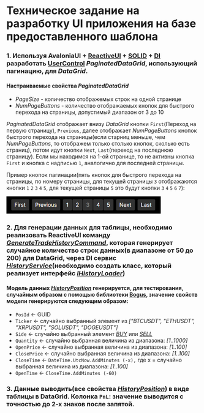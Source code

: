# Техническое задание на разработку UI приложения на базе предоставленного шаблона

### 1. Используя AvaloniaUI + [ReactiveUI](https://www.reactiveui.net/) + [SOLID](https://ru.wikipedia.org/wiki/SOLID_(%D0%BF%D1%80%D0%BE%D0%B3%D1%80%D0%B0%D0%BC%D0%BC%D0%B8%D1%80%D0%BE%D0%B2%D0%B0%D0%BD%D0%B8%D0%B5)) + [DI](https://learn.microsoft.com/ru-ru/dotnet/core/extensions/dependency-injection) разработать [UserControl](https://docs.avaloniaui.net/docs/basics/user-interface/controls/creating-controls/choosing-a-custom-control-type) _PaginatedDataGrid_, использующий пагинацию, для _DataGrid_.
#### Настраиваемые свойства _PaginatedDataGrid_
  - _PageSize_ - количество отображемых строк на одной странице
  - _NumPageButtons_ - количество отображаемых кнопок для быстрого перехода на страницы, допустимый диапазон от 3 до 10

_PaginatedDataGrid_ отображает внизу _DataGrid_ кнопки `First`(Переход на первую страницу), `Previous`, далее отображает _NumPageButtons_ кнопок быстрого перехода на страницы(если старниц меньше, чем _NumPageButtons_, то отображем только столько кнопок, сколько есть страниц), потом идут кнопки `Next`, `Last`(переход на последнюю страницу).
Если мы находимся на 1-ой странице, то не активны кнопка `First` и кнопка с надписью `1`, аналогично для последней страницы.

Пример кнопок пагинации(пять кнопок для быстрого перехода на страницы, по номеру страницы, для текущей страницы `3` отображаются кнопки `1` `2` `3` `4` `5`, для текущей страницы `5` это будут кнопки `3` `4` `5` `6` `7`):

![alt text](https://github.com/QuickLeopard/AvaloniaUI.DataGrid.Pagination/blob/master/Images/Pagination.png)

### 2. Для генерации данных для таблицы, необходимо реализовать ReactiveUI команду [_GenerateTradeHistoryCommand_](https://github.com/QuickLeopard/AvaloniaUI.DataGrid.Pagination/blob/master/AvaloniaUI.DataGrid.Pagination/ViewModels/MainWindowViewModel.cs#GenerateTradeHistoryCommand), которая генерирует случайное количество строк данных(в диапазоне от 50 до 200) для DataGrid, через DI сервис [_HistoryService_](https://github.com/QuickLeopard/AvaloniaUI.DataGrid.Pagination/blob/master/AvaloniaUI.DataGrid.Pagination/Services/HistoryService.cs)(необходимо создать класс, который реализует интерфейс [_IHistoryLoader_](https://github.com/QuickLeopard/AvaloniaUI.DataGrid.Pagination/blob/master/AvaloniaUI.DataGrid.Pagination/Interfaces/IHistoryLoader.cs))
#### Модель данных [_HistoryPosition_](https://github.com/QuickLeopard/AvaloniaUI.DataGrid.Pagination/blob/master/AvaloniaUI.DataGrid.Pagination/Models/HistoryPosition.cs) генерируется, для тестирования, случайным образом с помощью библиотеки [Bogus](https://github.com/bchavez/Bogus), значение свойств модели генерируются следующим образом:
- `PosId` <- GUID
- `Ticker` <- случайно выбранный элемент из _["BTCUSDT", "ETHUSDT", "XRPUSDT", "SOLUSDT", "DOGEUSDT"]_
- `Side` <- случайно выбранный элемент [_BUY_](https://github.com/QuickLeopard/AvaloniaUI.DataGrid.Pagination/blob/master/AvaloniaUI.DataGrid.Pagination/Enums/PositionSide.cs#BUY) или [_SELL_](https://github.com/QuickLeopard/AvaloniaUI.DataGrid.Pagination/blob/master/AvaloniaUI.DataGrid.Pagination/Enums/PositionSide.cs#SELL)
- `Quantity` <- случайно выбранная величина из диапазона: _[1..1000]_
- `OpenPrice` <- случайно выбранная величина из диапазона: _[1..100]_
- `ClosePrice` <- случайно выбранная величина из диапазона: _[1..100]_
- `CloseTime` <- ```DateTime.UtcNow.AddMinutes (-x),``` где x = случайно выбранная величина из диапазона: _[1..100]_
- `OpenTime` <- ```CloseTime.AddMinutes (-60)```

### 3. Данные выводить(все свойства [_HistoryPosition_](https://github.com/QuickLeopard/AvaloniaUI.DataGrid.Pagination/blob/master/AvaloniaUI.DataGrid.Pagination/Models/HistoryPosition.cs)) в виде таблицы в DataGrid. Колонка `PnL`: значение выводится с точностью до 2-х знаков после запятой.
